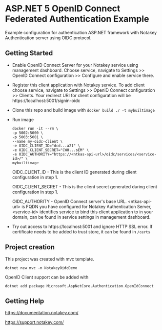 # ASP.NET 5 OpenID Connect Federated Authentication Example

Example configuration for authentication ASP.NET framework with Notakey Authentication server using OIDC protocol.

## Getting Started

* Enable OpenID Connect Server for your Notakey service using management dashboard. Choose service, navigate to Settings >> OpenID Connect configuration >> Configure and enable service there.

* Register this client application with Notakey service. To add client choose service, navigate to Settings >> OpenID Connect configuration >> Clients. Your redirect URI for client configuration will be https://localhost:5001/signin-oidc

<!-- ![OIDC client config](images/oidc_client_config.png) -->

* Clone this repo and build image with `docker build ./ -t mybuiltimage`

* Run image

    ```shell
    docker run -it --rm \
    -p 5002:5000 \
    -p 5003:5001 \
    --name my-oidc-client \
    -e OIDC_CLIENT_ID="dcd...a21" \
    -e OIDC_CLIENT_SECRET="CWH...sEM" \
    -e OIDC_AUTHORITY="https://<ntkas-api-url>/oidc/services/<service-id>/" \
    mybuiltimage
    ```

   OIDC_CLIENT_ID - This is the client ID generated during client configuration in step 1.

   OIDC_CLIENT_SECRET - This is the client secret generated during client configuration in step 1.

   OIDC_AUTHORITY - OpenID Connect server's base URL. \<ntkas-api-url\> is FQDN you have configured for Notakey Authentication Server, \<service-id\> identifies service  to bind this client application to in your domain, can be found in service settings in management dashboard.

* Try out access to https://localhost:5001 and ignore HTTP SSL error. If certificate needs to be added to trust store, it can be found in `/certs`

## Project creation

This project was created with mvc template.

```shell
dotnet new mvc -n NotakeyOidcDemo
```

OpenID Client support can be added with

```shell
dotnet add package Microsoft.AspNetCore.Authentication.OpenIdConnect
```

## Getting Help

https://documentation.notakey.com/

https://support.notakey.com/

